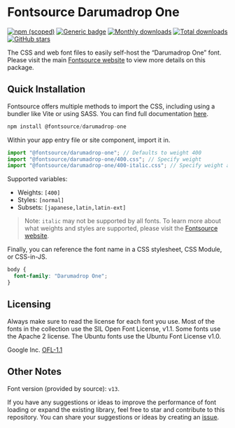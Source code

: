 # Fontsource Darumadrop One

[![npm (scoped)](https://img.shields.io/npm/v/@fontsource/darumadrop-one?color=brightgreen)](https://www.npmjs.com/package/@fontsource/darumadrop-one) [![Generic badge](https://img.shields.io/badge/fontsource-passing-brightgreen)](https://github.com/fontsource/fontsource) [![Monthly downloads](https://badgen.net/npm/dm/@fontsource/darumadrop-one)](https://github.com/fontsource/fontsource) [![Total downloads](https://badgen.net/npm/dt/@fontsource/darumadrop-one)](https://github.com/fontsource/fontsource) [![GitHub stars](https://img.shields.io/github/stars/fontsource/fontsource.svg?style=social&label=Star)](https://github.com/fontsource/fontsource/stargazers)

The CSS and web font files to easily self-host the “Darumadrop One” font. Please visit the main [Fontsource website](https://fontsource.org/fonts/darumadrop-one) to view more details on this package.

## Quick Installation

Fontsource offers multiple methods to import the CSS, including using a bundler like Vite or using SASS. You can find full documentation [here](https://fontsource.org/docs/getting-started/introduction).

```javascript
npm install @fontsource/darumadrop-one
```

Within your app entry file or site component, import it in.

```javascript
import "@fontsource/darumadrop-one"; // Defaults to weight 400
import "@fontsource/darumadrop-one/400.css"; // Specify weight
import "@fontsource/darumadrop-one/400-italic.css"; // Specify weight and style
```

Supported variables:
- Weights: `[400]`
- Styles: `[normal]`
- Subsets: `[japanese,latin,latin-ext]`

> Note: `italic` may not be supported by all fonts. To learn more about what weights and styles are supported, please visit the [Fontsource website](https://fontsource.org/fonts/darumadrop-one).

Finally, you can reference the font name in a CSS stylesheet, CSS Module, or CSS-in-JS.

```css
body {
  font-family: "Darumadrop One";
}
```

## Licensing
Always make sure to read the license for each font you use. Most of the fonts in the collection use the SIL Open Font License, v1.1. Some fonts use the Apache 2 license. The Ubuntu fonts use the Ubuntu Font License v1.0.

Google Inc.
[OFL-1.1](http://scripts.sil.org/OFL)

## Other Notes
Font version (provided by source): `v13`.

If you have any suggestions or ideas to improve the performance of font loading or expand the existing library, feel free to star and contribute to this repository. You can share your suggestions or ideas by creating an [issue](https://github.com/fontsource/fontsource/issues).
